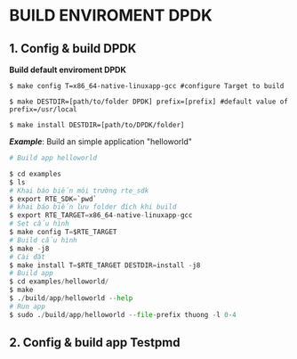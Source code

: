 # BUILD ENVIROMENT DPDK
## 1. Config & build DPDK

__Build default enviroment DPDK__
```
$ make config T=x86_64-native-linuxapp-gcc #configure Target to build

$ make DESTDIR=[path/to/folder DPDK] prefix=[prefix] #default value of prefix=/usr/local

$ make install DESTDIR=[path/to/DPDK/folder]
```

___Example___: Build an simple application "helloworld"
```python
# Build app helloworld

$ cd examples
$ ls
# Khai báo biến môi trường rte_sdk
$ export RTE_SDK=`pwd`
# khai báo biến lưu folder đích khi build
$ export RTE_TARGET=x86_64-native-linuxapp-gcc
# Set cấu hình
$ make config T=$RTE_TARGET
# Build cấu hình
$ make -j8
# Cài đặt
$ make install T=$RTE_TARGET DESTDIR=install -j8
# Build app
$ cd examples/helloworld/
$ make
$ ./build/app/helloworld --help
# Run app
$ sudo ./build/app/helloworld --file-prefix thuong -l 0-4 
```
## 2. Config & build app Testpmd


```python



```